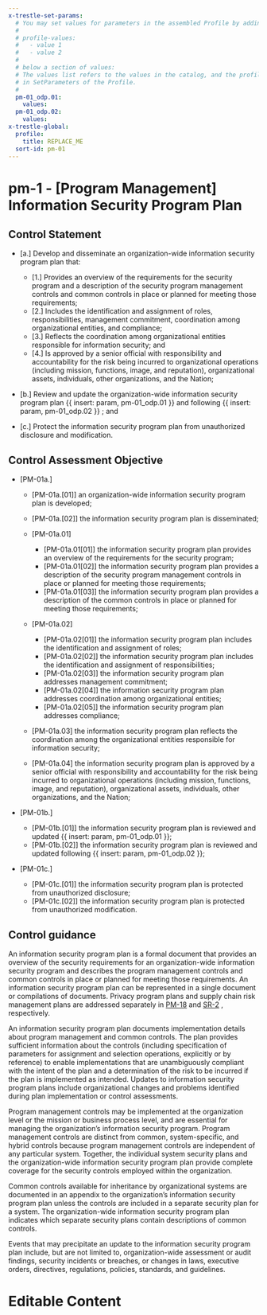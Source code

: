 ```yaml
---
x-trestle-set-params:
  # You may set values for parameters in the assembled Profile by adding
  #
  # profile-values:
  #   - value 1
  #   - value 2
  #
  # below a section of values:
  # The values list refers to the values in the catalog, and the profile-values represent values
  # in SetParameters of the Profile.
  #
  pm-01_odp.01:
    values:
  pm-01_odp.02:
    values:
x-trestle-global:
  profile:
    title: REPLACE_ME
  sort-id: pm-01
---
```


# pm-1 - \[Program Management\] Information Security Program Plan

## Control Statement

- \[a.\] Develop and disseminate an organization-wide information security program plan that:

  - \[1.\] Provides an overview of the requirements for the security program and a description of the security program management controls and common controls in place or planned for meeting those requirements;
  - \[2.\] Includes the identification and assignment of roles, responsibilities, management commitment, coordination among organizational entities, and compliance;
  - \[3.\] Reflects the coordination among organizational entities responsible for information security; and
  - \[4.\] Is approved by a senior official with responsibility and accountability for the risk being incurred to organizational operations (including mission, functions, image, and reputation), organizational assets, individuals, other organizations, and the Nation;

- \[b.\] Review and update the organization-wide information security program plan {{ insert: param, pm-01_odp.01 }} and following {{ insert: param, pm-01_odp.02 }} ; and

- \[c.\] Protect the information security program plan from unauthorized disclosure and modification.

## Control Assessment Objective

- \[PM-01a.\]

  - \[PM-01a.[01]\] an organization-wide information security program plan is developed;
  - \[PM-01a.[02]\] the information security program plan is disseminated;
  - \[PM-01a.01\]

    - \[PM-01a.01[01]\] the information security program plan provides an overview of the requirements for the security program;
    - \[PM-01a.01[02]\] the information security program plan provides a description of the security program management controls in place or planned for meeting those requirements;
    - \[PM-01a.01[03]\] the information security program plan provides a description of the common controls in place or planned for meeting those requirements;

  - \[PM-01a.02\]

    - \[PM-01a.02[01]\] the information security program plan includes the identification and assignment of roles;
    - \[PM-01a.02[02]\] the information security program plan includes the identification and assignment of responsibilities;
    - \[PM-01a.02[03]\] the information security program plan addresses management commitment;
    - \[PM-01a.02[04]\] the information security program plan addresses coordination among organizational entities;
    - \[PM-01a.02[05]\] the information security program plan addresses compliance;

  - \[PM-01a.03\] the information security program plan reflects the coordination among the organizational entities responsible for information security;
  - \[PM-01a.04\] the information security program plan is approved by a senior official with responsibility and accountability for the risk being incurred to organizational operations (including mission, functions, image, and reputation), organizational assets, individuals, other organizations, and the Nation;

- \[PM-01b.\]

  - \[PM-01b.[01]\] the information security program plan is reviewed and updated {{ insert: param, pm-01_odp.01 }};
  - \[PM-01b.[02]\] the information security program plan is reviewed and updated following {{ insert: param, pm-01_odp.02 }};

- \[PM-01c.\]

  - \[PM-01c.[01]\] the information security program plan is protected from unauthorized disclosure;
  - \[PM-01c.[02]\] the information security program plan is protected from unauthorized modification.

## Control guidance

An information security program plan is a formal document that provides an overview of the security requirements for an organization-wide information security program and describes the program management controls and common controls in place or planned for meeting those requirements. An information security program plan can be represented in a single document or compilations of documents. Privacy program plans and supply chain risk management plans are addressed separately in [PM-18](#pm-18) and [SR-2](#sr-2) , respectively.

An information security program plan documents implementation details about program management and common controls. The plan provides sufficient information about the controls (including specification of parameters for assignment and selection operations, explicitly or by reference) to enable implementations that are unambiguously compliant with the intent of the plan and a determination of the risk to be incurred if the plan is implemented as intended. Updates to information security program plans include organizational changes and problems identified during plan implementation or control assessments.

Program management controls may be implemented at the organization level or the mission or business process level, and are essential for managing the organization’s information security program. Program management controls are distinct from common, system-specific, and hybrid controls because program management controls are independent of any particular system. Together, the individual system security plans and the organization-wide information security program plan provide complete coverage for the security controls employed within the organization.

Common controls available for inheritance by organizational systems are documented in an appendix to the organization’s information security program plan unless the controls are included in a separate security plan for a system. The organization-wide information security program plan indicates which separate security plans contain descriptions of common controls.

Events that may precipitate an update to the information security program plan include, but are not limited to, organization-wide assessment or audit findings, security incidents or breaches, or changes in laws, executive orders, directives, regulations, policies, standards, and guidelines.

# Editable Content

<!-- Make additions and edits below -->
<!-- The above represents the contents of the control as received by the profile, prior to additions. -->
<!-- If the profile makes additions to the control, they will appear below. -->
<!-- The above markdown may not be edited but you may edit the content below, and/or introduce new additions to be made by the profile. -->
<!-- If there is a yaml header at the top, parameter values may be edited. Use --set-parameters to incorporate the changes during assembly. -->
<!-- The content here will then replace what is in the profile for this control, after running profile-assemble. -->
<!-- The current profile has no added parts for this control, but you may add new ones here. -->
<!-- Each addition must have a heading either of the form ## Control my_addition_name -->
<!-- or ## Part a. (where the a. refers to one of the control statement labels.) -->
<!-- "## Control" parts are new parts added after the statement part. -->
<!-- "## Part" parts are new parts added into the top-level statement part with that label. -->
<!-- Subparts may be added with nested hash levels of the form ### My Subpart Name -->
<!-- underneath the parent ## Control or ## Part being added -->
<!-- See https://ibm.github.io/compliance-trestle/tutorials/ssp_profile_catalog_authoring/ssp_profile_catalog_authoring for guidance. -->
